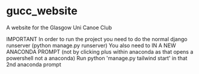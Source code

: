 # gucc_website
A website for the Glasgow Uni Canoe Club

IMPORTANT
In order to run the project you need to do the normal django runserver (python manage.py runserver)
You also need to IN A NEW ANACONDA PROMPT (not by clicking plus within anaconda as that opens a powershell not a anaconda)
Run python 'manage.py tailwind start' in that 2nd anaconda prompt

